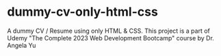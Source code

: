 # dummy-cv-only-html-css
A dummy CV / Resume using only HTML &amp; CSS. This project is a part of Udemy "The Complete 2023 Web Development Bootcamp" course by Dr. Angela Yu
